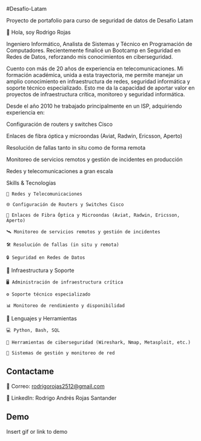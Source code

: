 
#Desafío-Latam

Proyecto de portafolio para curso de seguridad de datos de Desafio Latam

👋 Hola, soy Rodrigo Rojas

Ingeniero Informático, Analista de Sistemas y Técnico en Programación de Computadores.
Recientemente finalicé un Bootcamp en Seguridad en Redes de Datos, reforzando mis conocimientos en ciberseguridad.

Cuento con más de 20 años de experiencia en telecomunicaciones. Mi formación académica, unida a esta trayectoria, me permite manejar un amplio conocimiento en infraestructura de redes, seguridad informática y soporte técnico especializado. Esto me da la capacidad de aportar valor en proyectos de infraestructura crítica, monitoreo y seguridad informática.

Desde el año 2010 he trabajado principalmente en un ISP, adquiriendo experiencia en:

Configuración de routers y switches Cisco

Enlaces de fibra óptica y microondas (Aviat, Radwin, Ericsson, Aperto)

Resolución de fallas tanto in situ como de forma remota

Monitoreo de servicios remotos y gestión de incidentes en producción

Redes y telecomunicaciones a gran escala


Skills & Tecnologías

    🔹 Redes y Telecomunicaciones

    🌐 Configuración de Routers y Switches Cisco

    🧩 Enlaces de Fibra Óptica y Microondas (Aviat, Radwin, Ericsson, Aperto)

    🛰️ Monitoreo de servicios remotos y gestión de incidentes

    🛠️ Resolución de fallas (in situ y remota)

    🔒 Seguridad en Redes de Datos

🔹 Infraestructura y Soporte

    🖥️ Administración de infraestructura crítica

    ⚙️ Soporte técnico especializado

    📊 Monitoreo de rendimiento y disponibilidad

🔹 Lenguajes y Herramientas

    💻 Python, Bash, SQL

    📡 Herramientas de ciberseguridad (Wireshark, Nmap, Metasploit, etc.)

    🔧 Sistemas de gestión y monitoreo de red


## Contactame

 📧 Correo: rodrigorojas2512@gmail.com
 
🔗 LinkedIn: Rodrigo Andrés Rojas Santander


## Demo

Insert gif or link to demo

